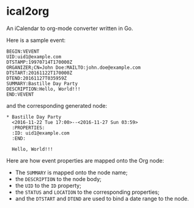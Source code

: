 # ical2org
An iCalendar to org-mode converter written in Go.

Here is a sample event:

    BEGIN:VEVENT
    UID:uid1@example.com
    DTSTAMP:19970714T170000Z
    ORGANIZER;CN=John Doe:MAILTO:john.doe@example.com
    DTSTART:20161122T170000Z
    DTEND:20161127T035959Z
    SUMMARY:Bastille Day Party
    DESCRIPTION:Hello, World!!!
    END:VEVENT

and the corresponding generated node:

    * Bastille Day Party
      <2016-11-22 Tue 17:00>--<2016-11-27 Sun 03:59>
      :PROPERTIES:
      :ID: uid1@example.com
      :END:
    
      Hello, World!!!

Here are how event properties are mapped onto the Org node:
- The `SUMMARY` is mapped onto the node name;
- the `DESCRIPTION` to the node body;
- the `UID` to the `ID` property;
- the `STATUS` and `LOCATION` to the corresponding properties;
- and the `DTSTART` and `DTEND` are used to bind a date range to the node.
